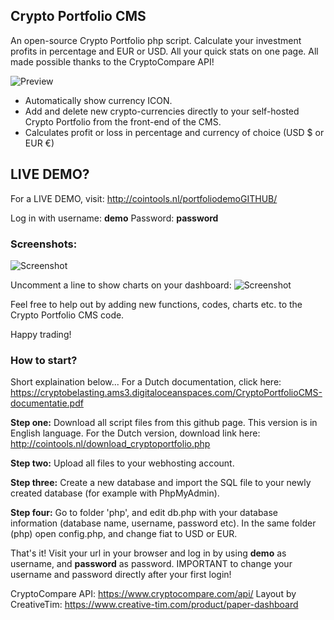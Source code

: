 ## Crypto Portfolio CMS
An open-source Crypto Portfolio php script. Calculate your investment profits in percentage and EUR or USD. All your quick stats on one page. All made possible thanks to the CryptoCompare API!

![Preview](http://cointools.nl/cryptoportfolio-preview.jpg)

- Automatically show currency ICON.
- Add and delete new crypto-currencies directly to your self-hosted Crypto Portfolio from the front-end of the CMS.
- Calculates profit or loss in percentage and currency of choice (USD $ or EUR €)

## LIVE DEMO?
For a LIVE DEMO, visit: http://cointools.nl/portfoliodemoGITHUB/

Log in with username: **demo**
Password: **password**



### Screenshots:
![Screenshot](http://cointools.nl/uploads/screenshot1-cryptoportfolio.JPG)

Uncomment a line to show charts on your dashboard:
![Screenshot](http://cointools.nl/uploads/grafiek.JPG)

Feel free to help out by adding new functions, codes, charts etc. to the Crypto Portfolio CMS code.

Happy trading!

### How to start?
Short explaination below... For a Dutch documentation, click here: https://cryptobelasting.ams3.digitaloceanspaces.com/CryptoPortfolioCMS-documentatie.pdf

**Step one:** Download all script files from this github page.
This version is in English language. For the Dutch version, download link here: http://cointools.nl/download_cryptoportfolio.php

**Step two:** Upload all files to your webhosting account.

**Step three:** Create a new database and import the SQL file to your newly created database (for example with PhpMyAdmin).

**Step four:** Go to folder 'php', and edit db.php with your database information (database name, username, password etc).
In the same folder (php) open config.php, and change fiat to USD or EUR.

That's it! Visit your url in your browser and log in by using **demo** as username, and **password** as password.
IMPORTANT to change your username and password directly after your first login!


CryptoCompare API: https://www.cryptocompare.com/api/
Layout by CreativeTim: https://www.creative-tim.com/product/paper-dashboard
